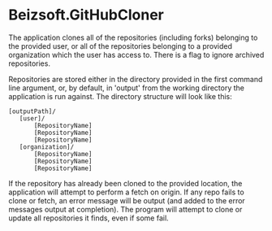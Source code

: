 # Beizsoft.GitHubCloner

The application clones all of the repositories (including forks) belonging to the provided user, or all of the repositories belonging to a provided organization which the user has access to. There is a flag to ignore archived repositories.

Repositories are stored either in the directory provided in the first command line argument, or, by default, in 'output' from the working directory the application is run against. The directory structure will look like this:
```
[outputPath]/
   [user]/
       [RepositoryName]
       [RepositoryName]
       [RepositoryName]
   [organization]/
       [RepositoryName]
       [RepositoryName]
       [RepositoryName]
```

If the repository has already been cloned to the provided location, the application will attempt to perform a fetch on origin. If any repo fails to clone or fetch, an error message will be output (and added to the error messages output at completion). The program will attempt to clone or update all repositories it finds, even if some fail.
